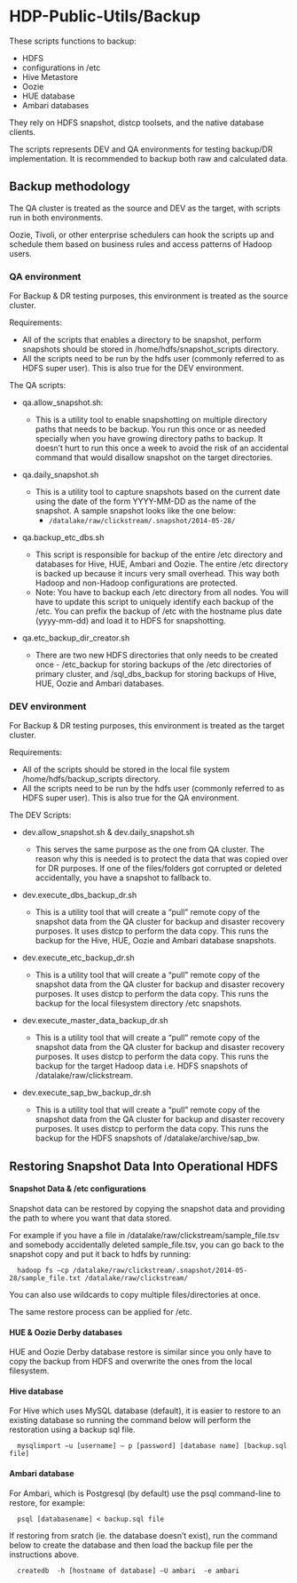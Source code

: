 HDP-Public-Utils/Backup
====

These scripts functions to backup:

* HDFS
* configurations in /etc
* Hive Metastore
* Oozie
* HUE database
* Ambari databases

They rely on HDFS snapshot, distcp toolsets, and the native database clients.

The scripts represents DEV and QA environments for testing backup/DR implementation. It is recommended to backup both raw and calculated data.

Backup methodology
----

The QA cluster is treated as the source and DEV as the target, with scripts run in both environments.

Oozie, Tivoli, or other enterprise schedulers can hook the scripts up and schedule them based on business rules and access patterns of Hadoop users.

### QA environment

For Backup & DR testing purposes, this environment is treated as the source cluster.

Requirements:

* All of the scripts that enables a directory to be snapshot, perform snapshots should be stored in /home/hdfs/snapshot_scripts directory.
* All the scripts need to be run by the hdfs user (commonly referred to as HDFS super user).  This is also true for the DEV environment. 

The QA scripts:

  * qa.allow_snapshot.sh:
    * This is a utility tool to enable snapshotting on multiple directory paths that needs to be backup. You run this once or as needed specially when you have growing directory paths to backup. It doesn’t hurt to run this once a week to avoid the risk of an accidental command that would disallow snapshot on the target directories.

  * qa.daily_snapshot.sh
    * This is a utility tool to capture snapshots based on the current date using the date of the form YYYY-MM-DD as the name of the snapshot. A sample snapshot looks like the one below:
      * `/datalake/raw/clickstream/.snapshot/2014-05-28/`

  * qa.backup_etc_dbs.sh
    * This script is responsible for backup of the entire /etc directory and databases for Hive, HUE, Ambari and Oozie. The entire /etc directory is backed up because it incurs very small overhead. This way both Hadoop and non-Hadoop configurations are protected.
    * Note: You have to backup each /etc directory from all nodes. You will have to update this script to uniquely identify each backup of the /etc. You can prefix the backup of /etc with the hostname plus date (yyyy-mm-dd) and load it to HDFS for snapshotting.

  * qa.etc_backup_dir_creator.sh
    * There are two new HDFS directories that only needs to be created once - /etc_backup for storing backups of the /etc directories of primary cluster, and /sql_dbs_backup for storing backups of Hive, HUE, Oozie and Ambari databases.


### DEV environment

For Backup & DR testing purposes, this environment is treated as the target cluster.

Requirements:

* All of the scripts should be stored in the local file system /home/hdfs/backup_scripts directory.
* All the scripts need to be run by the hdfs user (commonly referred to as HDFS super user).  This is also true for the QA environment. 

The DEV Scripts:

  * dev.allow_snapshot.sh & dev.daily_snapshot.sh
    * This serves the same purpose as the one from QA cluster. The reason why this is needed is to protect the data that was copied over for DR purposes. If one of the files/folders got corrupted or deleted accidentally, you have a snapshot to fallback to.

  * dev.execute_dbs_backup_dr.sh
    * This is a utility tool that will create a “pull” remote copy of the snapshot data from the QA cluster for backup and disaster recovery purposes. It uses distcp to perform the data copy. This runs the backup for the Hive, HUE, Oozie and Ambari database snapshots.

  * dev.execute_etc_backup_dr.sh
    * This is a utility tool that will create a “pull” remote copy of the snapshot data from the QA cluster for backup and disaster recovery purposes. It uses distcp to perform the data copy. This runs the backup for the local filesystem directory /etc snapshots.

  * dev.execute_master_data_backup_dr.sh
    * This is a utility tool that will create a “pull” remote copy of the snapshot data from the QA cluster for backup and disaster recovery purposes. It uses distcp to perform the data copy. This runs the backup for the target Hadoop data i.e. HDFS snapshots of /datalake/raw/clickstream.

  * dev.execute_sap_bw_backup_dr.sh
    * This is a utility tool that will create a “pull” remote copy of the snapshot data from the QA cluster for backup and disaster recovery purposes. It uses distcp to perform the data copy. This runs the backup for the HDFS snapshots of /datalake/archive/sap_bw.


Restoring Snapshot Data Into Operational HDFS
----

#### Snapshot Data & /etc configurations

Snapshot data can be restored by copying the snapshot data and providing the path to where you want that data stored.

For example if you have a file in /datalake/raw/clickstream/sample_file.tsv and somebody accidentally deleted sample_file.tsv, you can go back to the snapshot copy and put it back to hdfs by running:

      hadoop fs –cp /datalake/raw/clickstream/.snapshot/2014-05-28/sample_file.txt /datalake/raw/clickstream/

You can also use wildcards to copy multiple files/directories at once.

The same restore process can be applied for /etc.

#### HUE & Oozie Derby databases

HUE and Oozie Derby database restore is similar since you only have to copy the backup from HDFS and overwrite the ones from the local filesystem.

#### Hive database

For Hive which uses MySQL database (default), it is easier to restore to an existing database so running the command below will perform the restoration using a backup sql file.

      mysqlimport –u [username] – p [password] [database name] [backup.sql file]

#### Ambari database

For Ambari, which is Postgresql (by default) use the psql command-line to restore, for example:

      psql [databasename] < backup.sql file

If restoring from sratch (ie. the database doesn’t exist), run the command below to create the database and then load the backup file per the instructions above.

      createdb  -h [hostname of database] –U ambari  -e ambari
